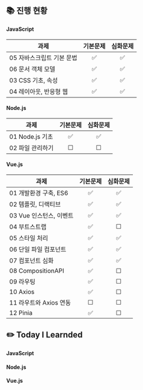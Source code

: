 ## 📚 진행 현황

#### JavaScript

| 과제                      | 기본문제 | 심화문제 |
| ------------------------- | :------: | :------: |
| 05 자바스크립트 기본 문법 |    ✅    |    ✅    |
| 06 문서 객체 모델         |    ✅    |    ✅    |
| 03 CSS 기초, 속성         |    ✅    |    ✅    |
| 04 레이아웃, 반응형 웹    |    ✅    |    ✅    |

#### Node.js

| 과제             | 기본문제 | 심화문제 |
| ---------------- | :------: | :------: |
| 01 Node.js 기초  |    ✅    |    ✅    |
| 02 파일 관리하기 |    ☐     |    ☐     |

#### Vue.js

| 과제                    | 기본문제 | 심화문제 |
| ----------------------- | :------: | :------: |
| 01 개발환경 구축, ES6   |    ✅    |    ✅    |
| 02 템플릿, 디랙티브     |    ✅    |    ✅    |
| 03 Vue 인스턴스, 이벤트 |    ✅    |    ✅    |
| 04 부트스트랩           |    ✅    |    ☐     |
| 05 스타일 처리          |    ✅    |    ✅    |
| 06 단일 파일 컴포넌트   |    ✅    |    ✅    |
| 07 컴포넌트 심화        |    ✅    |    ✅    |
| 08 CompositionAPI       |    ✅    |    ☐     |
| 09 라우팅               |    ✅    |    ☐     |
| 10 Axios                |    ✅    |    ☐     |
| 11 라우트와 Axios 연동  |    ☐     |    ☐     |
| 12 Pinia                |    ✅    |    ☐     |

## ✏️ Today I Learnded

#### JavaScript

#### Node.js

#### Vue.js

